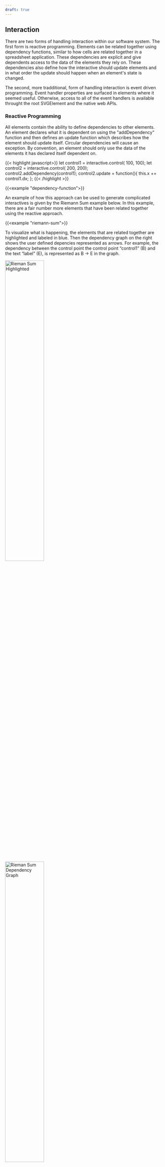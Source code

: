 ```yaml
---
draft: true
---
```



## Interaction

There are two forms of handling interaction within our software system. The first form is reactive programming. Elements can be related together using dependency functions, similar to how cells are related together in a spreadsheet application. These dependencies are explicit and give dependents access to the data of the elements they rely on. These dependencies also define how the interactive should update elements and in what order the update should happen when an element's state is changed.

The second, more tradditional, form of handling interaction is event driven programming. Event handler properties are surfaced in elements where it seemed useful. Otherwise, access to all of the event handlers is available throught the root SVGElement and the native web APIs.

### Reactive Programming

All elements contain the ability to define dependencies to other elements. An element declares what it is dependent on using the "addDependency" function and then defines an update function which describes how the element should update itself. Circular dependencies will cause an exception. By convention, an element should only use the data of the elements it has declared itself dependent on.

<!-- TODO: hopefully in the future this will be strictly enforced,  -->

{{< highlight javascript>}}
let control1 = interactive.control( 100, 100);
let control2 = interactive.control( 200, 200);
control2.addDependency(control1);
control2.update = function(){
  this.x += control1.dx;
};
{{< /highlight >}}

{{<example "dependency-function">}}

An example of how this approach can be used to generate complicated interactives is given by the Riemann Sum example below. In this example, there are a fair number more elements that have been related together using the reactive approach.

{{<example "riemann-sum">}}

To visualize what is happening, the elements that are related together are highlighted and labeled in blue. Then the dependency graph on the right shows the user defined depencies represented as arrows. For example, the dependency between the control point the control point “control1” (B) and the text “label” (E), is represented as B → E in the graph.

<div class="flex-row container">
  <img src="/images/riemann-sum-highlighted.svg" alt="Rieman Sum Highlighted" width="50%">
  <img src="/images/riemann-sum-dependency-graph.svg" alt="Rieman Sum Dependency Graph" width="50%">
</div>

### Event Handling

#### Keyboard Input

Key board input can be used to change the state of an interactive as well as control different elements within the interactive. The example below highlights the numbers one through five with the corresponding key on the keyboard when pressed.

<!-- TODO: make an interactive of the whole keyboard -->

{{< highlight javascript>}}
window.onkeydown = function( event ) {
  ...
}
{{< /highlight >}}

{{<example "keyboard">}}

#### Mouse Input

Mouse input can be used to change the state of an interactive. Mouse input consists of the mouse's position, when the users clicks the interactive, etc.

<!-- TODO: add mouse into the depedency eco-system? -->
<!-- TODO: show velocity vector of mouse? -->
<!-- TODO: count mouse leave, mouse enter? -->

{{< highlight javascript>}}
// register a mouse click handler
interactive.root.onmouseclick = (event) => {
  // ...
}

// register a mouse move handlers
interactive.root.onmousemove = (event) => {
  // ...
}
{{< /highlight >}}

{{<example "mouse-interaction">}}
